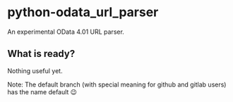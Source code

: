# python-odata_url_parser
An experimental OData 4.01 URL parser. 

## What is ready?

Nothing useful yet.

Note: The default branch (with special meaning for github and gitlab users) has the name default 😉
